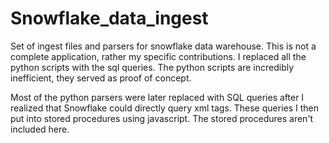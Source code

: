 # Snowflake_data_ingest
Set of ingest files and parsers for snowflake data warehouse.
This is not a complete application, rather my specific contributions. I replaced all the python scripts with the sql queries. The python scripts are incredibly inefficient, they served as proof of concept.

Most of the python parsers were later replaced with SQL queries after I realized that Snowflake could directly query xml tags. These queries I then put into stored procedures using javascript. The stored procedures aren't included here.
